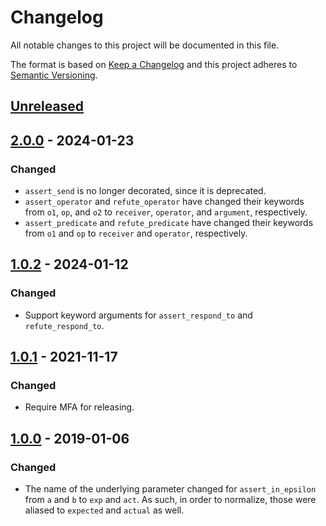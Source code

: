 # Changelog

All notable changes to this project will be documented in this file.

The format is based on [Keep a Changelog](http://keepachangelog.com/en/1.0.0/) and this project adheres to [Semantic Versioning](http://semver.org/spec/v2.0.0.html).

## [Unreleased]

## [2.0.0] - 2024-01-23

### Changed

- `assert_send` is no longer decorated, since it is deprecated.
- `assert_operator` and `refute_operator` have changed their keywords from `o1`, `op`, and `o2` to `receiver`, `operator`, and `argument`, respectively.
- `assert_predicate` and `refute_predicate` have changed their keywords from `o1` and `op` to `receiver` and `operator`, respectively.

## [1.0.2] - 2024-01-12

### Changed

- Support keyword arguments for `assert_respond_to` and `refute_respond_to`.

## [1.0.1] - 2021-11-17

### Changed

- Require MFA for releasing.

## [1.0.0] - 2019-01-06

### Changed

- The name of the underlying parameter changed for `assert_in_epsilon` from `a` and `b` to `exp` and `act`. As such, in order to normalize, those were aliased to `expected` and `actual` as well.

[unreleased]: https://github.com/kddnewton/minitest-keyword/compare/v2.0.0...HEAD
[2.0.0]: https://github.com/kddnewton/minitest-keyword/compare/v1.0.2...v2.0.0
[1.0.2]: https://github.com/kddnewton/minitest-keyword/compare/v1.0.1...v1.0.2
[1.0.1]: https://github.com/kddnewton/minitest-keyword/compare/v1.0.0...v1.0.1
[1.0.0]: https://github.com/kddnewton/minitest-keyword/compare/846f1f...v1.0.0
